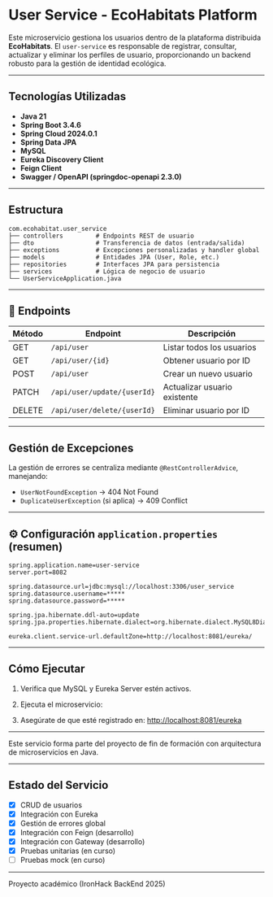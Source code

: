 #  User Service - EcoHabitats Platform

Este microservicio gestiona los usuarios dentro de la plataforma distribuida **EcoHabitats**. El `user-service` es responsable de registrar, consultar, actualizar y eliminar los perfiles de usuario, proporcionando un backend robusto para la gestión de identidad ecológica.

---

##  Tecnologías Utilizadas

- **Java 21**
- **Spring Boot 3.4.6**
- **Spring Cloud 2024.0.1**
- **Spring Data JPA**
- **MySQL**
- **Eureka Discovery Client**
- **Feign Client**
- **Swagger / OpenAPI (springdoc-openapi 2.3.0)**

---

##  Estructura

```
com.ecohabitat.user_service
├── controllers         # Endpoints REST de usuario
├── dto                 # Transferencia de datos (entrada/salida)
├── exceptions          # Excepciones personalizadas y handler global
├── models              # Entidades JPA (User, Role, etc.)
├── repositories        # Interfaces JPA para persistencia
├── services            # Lógica de negocio de usuario
└── UserServiceApplication.java
```

---

## 🔗 Endpoints

| Método | Endpoint                              | Descripción                        |
|--------|---------------------------------------|------------------------------------|
| GET    | `/api/user`                           | Listar todos los usuarios          |
| GET    | `/api/user/{id}`                      | Obtener usuario por ID             |
| POST   | `/api/user`                           | Crear un nuevo usuario             |
| PATCH  | `/api/user/update/{userId}`           | Actualizar usuario existente       |
| DELETE | `/api/user/delete/{userId}`           | Eliminar usuario por ID            |

---

##  Gestión de Excepciones

La gestión de errores se centraliza mediante `@RestControllerAdvice`, manejando:

- `UserNotFoundException` → 404 Not Found
- `DuplicateUserException` (si aplica) → 409 Conflict




---

## ⚙️ Configuración `application.properties` (resumen)

```properties
spring.application.name=user-service
server.port=8082

spring.datasource.url=jdbc:mysql://localhost:3306/user_service
spring.datasource.username=*****
spring.datasource.password=*****

spring.jpa.hibernate.ddl-auto=update
spring.jpa.properties.hibernate.dialect=org.hibernate.dialect.MySQL8Dialect

eureka.client.service-url.defaultZone=http://localhost:8081/eureka/
```

---

## Cómo Ejecutar

1. Verifica que MySQL y Eureka Server estén activos.
2. Ejecuta el microservicio:

3. Asegúrate de que esté registrado en:
   [http://localhost:8081/eureka](http://localhost:8081/eureka)

---

 Este servicio forma parte del proyecto de fin de formación con arquitectura de microservicios en Java.

---

## Estado del Servicio

- [x] CRUD de usuarios
- [x] Integración con Eureka
- [x] Gestión de errores global
- [x] Integración con Feign (desarrollo)
- [x] Integración con Gateway (desarrollo)
- [x] Pruebas unitarias (en curso)
- [ ] Pruebas mock (en curso)

---


Proyecto académico (IronHack BackEnd 2025)